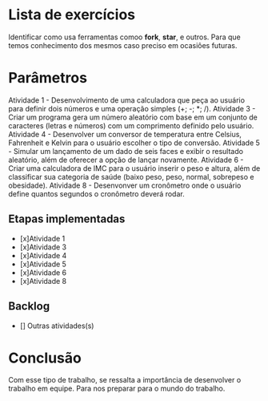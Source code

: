 # Lista de exercícios
Identificar como usa ferramentas comoo __fork__, __star__, e outros. Para que temos conhecimento dos mesmos caso preciso em ocasiôes futuras.

# Parâmetros
Atividade 1 - Desenvolvimento de uma calculadora que peça ao usuário para definir dois números e uma operação simples (+; -; *; /).
Atividade 3 - Criar um programa gera um número aleatório com base em um conjunto de caracteres (letras e números) com um comprimento definido pelo usuário.
Atividade 4 - Desenvolver um conversor de temperatura entre Celsius, Fahrenheit e Kelvin para o usuário escolher o tipo de conversão.
Atividade 5 - Simular um lançamento de um dado de seis faces e exibir o resultado aleatório, além de oferecer a opção de lançar novamente.
Atividade 6 - Criar uma calculadora de IMC para o usuário inserir o peso e altura, além de classificar sua categoria de saúde (baixo peso, peso, normal, sobrepeso e obesidade).
Atividade 8 - Desenvonver um cronômetro onde o usuário define quantos segundos o cronômetro deverá rodar.

## Etapas implementadas
- [x]Atividade 1
- [x]Atividade 3
- [x]Atividade 4
- [x]Atividade 5
- [x]Atividade 6
- [x]Atividade 8
## Backlog
- [] Outras atividades(s)
 
# Conclusão
Com esse tipo de trabalho, se ressalta a importância de desenvolver o trabalho em equipe. Para nos preparar para o mundo do trabalho. 